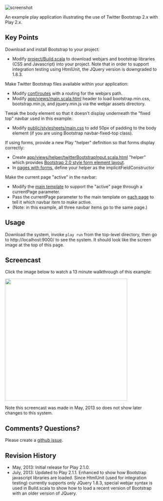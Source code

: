 ![screenshot](https://raw.github.com/ics-software-engineering/play-example-bootstrap/master/doc/images/play-example-bootstrap-screenshot.png)

An example play application illustrating the use of Twitter Bootstrap 2.x with Play 2.x.

Key Points
----------

Download and install Bootstrap to your project:
  * Modify [project/Build.scala](https://github.com/ics-software-engineering/play-example-bootstrap/blob/master/project/Build.scala) to download webjars and bootstrap libraries (CSS and Javascript) into your project.
    Note that in order to support integration testing using HtmlUnit, the JQuery version is downgraded to 1.8.3. 
  
Make Twitter Bootstrap files available within your application:
  * Modify [conf/routes](https://github.com/ics-software-engineering/play-example-bootstrap/blob/master/conf/routes) with a routing for the webjars path.
  * Modify [app/views/main.scala.html](https://github.com/ics-software-engineering/play-example-bootstrap/blob/master/app/views/main.scala.html) header to load bootstrap.min.css, bootstrap.min.js, and jquery.min.js via the webjar assets directory.

Tweak the body element so that it doesn't display underneath the "fixed top" navbar used in this example:
  * Modify [public/stylesheets/main.css](https://github.com/ics-software-engineering/play-example-bootstrap/blob/master/public/stylesheets/main.css) to add 50px of padding to the body element (if you are using Bootstrap navbar-fixed-top class). 

If using forms, provide a new Play "helper" definition so that forms display correctly:
  * Create [app/views/helper/twitterBootstrapInput.scala.html](https://github.com/ics-software-engineering/play-example-bootstrap/blob/master/app/views/helper/twitterBootstrapInput.scala.html) "helper" which provides [Bootstrap 2.0 style form element layout](http://twitter.github.io/bootstrap/base-css.html#forms).
  * In [pages with forms](https://github.com/ics-software-engineering/play-example-bootstrap/blob/master/app/views/index.scala.html), define your helper as the implicitFieldConstructor
   
Make the current page "active" in the navbar:
  * Modify the [main template](https://github.com/ics-software-engineering/play-example-bootstrap/blob/master/app/views/main.scala.html) to support the "active" page through a currentPage parameter.
  * Pass the currentPage parameter to the main template on [each page](https://github.com/ics-software-engineering/play-example-bootstrap/blob/master/app/views/index.scala.html) to tell it which navbar item to make active.
  * (Note: in this example, all three navbar items go to the same page.)
  
Usage
-----

Download the system, invoke `play run` from the top-level directory, then go to http://localhost:9000/ to see the system. It should look like the screen image at the top of this page. 

Screencast
----------

Click the image below to watch a 13 minute walkthrough of this example:

[<img src="https://raw.github.com/ics-software-engineering/play-example-bootstrap/master/doc/images/play-example-bootstrap-youtube.png" width="400">](https://www.youtube.com/watch?v=d__EdOxINEw)

Note this screencast was made in May, 2013 so does not show later changes to this system.

Comments? Questions?
--------------------

Please create a [github issue](https://github.com/ics-software-engineering/play-example-bootstrap/issues).

Revision History
----------------

  * May, 2013: Initial release for Play 2.1.0. 
  * July, 2013: Updated to Play 2.1.1.  Enhanced to show how Bootstrap javascript libraries are loaded. Since HtmlUnit (used for integration testing) currently supports only JQuery 1.8.3, special 
    webjar syntax is used in Build.scala to show how to load a recent version of Bootstrap with an older version of JQuery.
  